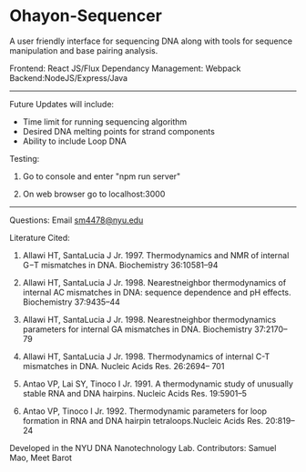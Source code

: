 # Ohayon-Sequencer

A user friendly interface for sequencing DNA along with tools for sequence manipulation and base pairing analysis. 


Frontend: React JS/Flux
Dependancy Management: Webpack
Backend:NodeJS/Express/Java

___________________________________________________________

Future Updates will include:

 - Time limit for running sequencing algorithm 
 - Desired DNA melting points for strand components
 - Ability to include Loop DNA


Testing: 

1. Go to console and enter "npm run server"

2. On web browser go to localhost:3000


___________________________________________________________



Questions: Email sm4478@nyu.edu


Literature Cited:

1. Allawi HT, SantaLucia J Jr. 1997. Thermodynamics
and NMR of internal
G−T mismatches in DNA. Biochemistry
36:10581–94

2. Allawi HT, SantaLucia J Jr. 1998. Nearestneighbor
thermodynamics of internal AC
mismatches in DNA: sequence dependence
and pH effects. Biochemistry
37:9435–44

3. Allawi HT, SantaLucia J Jr. 1998. Nearestneighbor
thermodynamics parameters for
internal GA mismatches in DNA. Biochemistry
37:2170–79

4. Allawi HT, SantaLucia J Jr. 1998. Thermodynamics
of internal C-T mismatches
in DNA. Nucleic Acids Res. 26:2694–
701

5. Antao VP, Lai SY, Tinoco I Jr. 1991. A
thermodynamic study of unusually stable
RNA and DNA hairpins. Nucleic Acids
Res. 19:5901–5

6. Antao VP, Tinoco I Jr. 1992. Thermodynamic
parameters for loop formation in
RNA and DNA hairpin tetraloops.Nucleic
Acids Res. 20:819–24

Developed in the NYU DNA Nanotechnology Lab.
Contributors: Samuel Mao, Meet Barot
